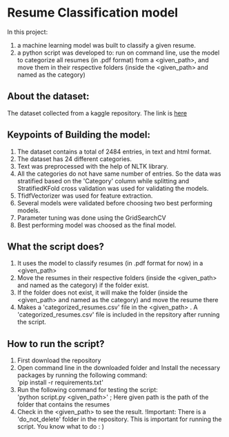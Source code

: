 # Resume Classification model
In this project:
1. a machine learning model was built to classify a given resume.
2. a python script was developed to: run on command line, use the model to categorize all resumes (in .pdf format) from a <given_path>, and move them in their respective folders (inside the <given_path> and named as the category)

## About the dataset:
The dataset collected from a kaggle repository. The link is [here](https://www.kaggle.com/datasets/snehaanbhawal/resume-dataset)

## Keypoints of Building the model:
1. The dataset contains a total of 2484 entries, in text and html format.
2. The dataset has 24 different categories.
3. Text was preprocessed with the help of NLTK library.
4. All the categories do not have same number of entries. So the data was stratified based on the 'Category' column while splitting and StratifiedKFold cross validation was used for validating the models.
5. TfidfVectorizer was used for feature extraction.
6. Several models were validated before choosing two best performing models.
7. Parameter tuning was done using the GridSearchCV
8. Best performing model was choosed as the final model.

## What the script does?
1. It uses the model to classify resumes (in .pdf format for now) in a <given_path>
2. Move the resumes in their respective folders (inside the <given_path> and named as the category) if the folder exist.
3. If the folder does not exist, it will make the folder (inside the <given_path> and named as the category) and move the resume there
4. Makes a 'categorized_resumes.csv' file in the <given_path> . A 'categorized_resumes.csv' file is included in the repsitory after running the script.

## How to run the script?
1. First download the repository
2. Open command line in the downloaded folder and Install the necessary packages by running the following command: <br> 'pip install -r requirements.txt'
3. Run the following command for testing the script: <br> 'python script.py <given_path>' ; Here given path is the path of the folder that contains the resumes
4. Check in the <given_path> to see the result.
!Important: There is a 'do_not_delete' folder in the repository. This is important for running the script. You know what to do : )
